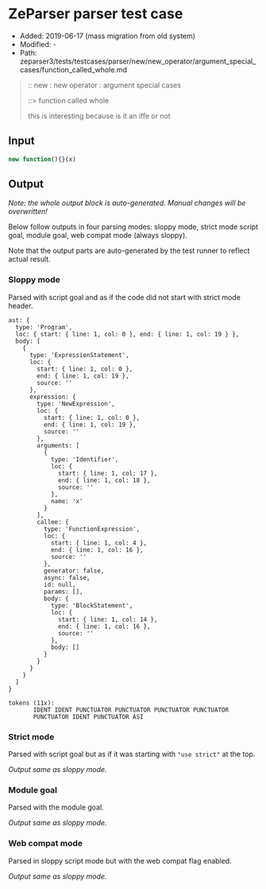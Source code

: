 # ZeParser parser test case

- Added: 2019-06-17 (mass migration from old system)
- Modified: -
- Path: zeparser3/tests/testcases/parser/new/new_operator/argument_special_cases/function_called_whole.md

> :: new : new operator : argument special cases
>
> ::> function called whole
>
> this is interesting because is it an iffe or not

## Input

`````js
new function(){}(x)
`````

## Output

_Note: the whole output block is auto-generated. Manual changes will be overwritten!_

Below follow outputs in four parsing modes: sloppy mode, strict mode script goal, module goal, web compat mode (always sloppy).

Note that the output parts are auto-generated by the test runner to reflect actual result.

### Sloppy mode

Parsed with script goal and as if the code did not start with strict mode header.

`````
ast: {
  type: 'Program',
  loc: { start: { line: 1, col: 0 }, end: { line: 1, col: 19 } },
  body: [
    {
      type: 'ExpressionStatement',
      loc: {
        start: { line: 1, col: 0 },
        end: { line: 1, col: 19 },
        source: ''
      },
      expression: {
        type: 'NewExpression',
        loc: {
          start: { line: 1, col: 0 },
          end: { line: 1, col: 19 },
          source: ''
        },
        arguments: [
          {
            type: 'Identifier',
            loc: {
              start: { line: 1, col: 17 },
              end: { line: 1, col: 18 },
              source: ''
            },
            name: 'x'
          }
        ],
        callee: {
          type: 'FunctionExpression',
          loc: {
            start: { line: 1, col: 4 },
            end: { line: 1, col: 16 },
            source: ''
          },
          generator: false,
          async: false,
          id: null,
          params: [],
          body: {
            type: 'BlockStatement',
            loc: {
              start: { line: 1, col: 14 },
              end: { line: 1, col: 16 },
              source: ''
            },
            body: []
          }
        }
      }
    }
  ]
}

tokens (11x):
       IDENT IDENT PUNCTUATOR PUNCTUATOR PUNCTUATOR PUNCTUATOR
       PUNCTUATOR IDENT PUNCTUATOR ASI
`````

### Strict mode

Parsed with script goal but as if it was starting with `"use strict"` at the top.

_Output same as sloppy mode._

### Module goal

Parsed with the module goal.

_Output same as sloppy mode._

### Web compat mode

Parsed in sloppy script mode but with the web compat flag enabled.

_Output same as sloppy mode._

